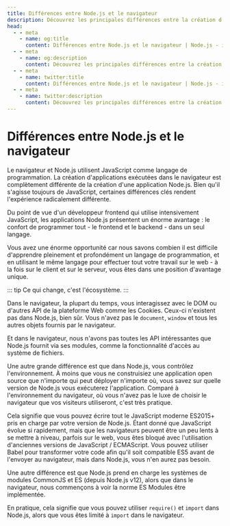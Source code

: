 ```yaml
---
title: Différences entre Node.js et le navigateur
description: Découvrez les principales différences entre la création d'applications sous Node.js et le navigateur, notamment en termes d'écosystème, de contrôle de l'environnement et de systèmes de modules.
head:
  - - meta
    - name: og:title
      content: Différences entre Node.js et le navigateur | Node.js - iDoc.dev
  - - meta
    - name: og:description
      content: Découvrez les principales différences entre la création d'applications sous Node.js et le navigateur, notamment en termes d'écosystème, de contrôle de l'environnement et de systèmes de modules.
  - - meta
    - name: twitter:title
      content: Différences entre Node.js et le navigateur | Node.js - iDoc.dev
  - - meta
    - name: twitter:description
      content: Découvrez les principales différences entre la création d'applications sous Node.js et le navigateur, notamment en termes d'écosystème, de contrôle de l'environnement et de systèmes de modules.
---
```



# Différences entre Node.js et le navigateur

Le navigateur et Node.js utilisent JavaScript comme langage de programmation. La création d'applications exécutées dans le navigateur est complètement différente de la création d'une application Node.js. Bien qu'il s'agisse toujours de JavaScript, certaines différences clés rendent l'expérience radicalement différente.

Du point de vue d'un développeur frontend qui utilise intensivement JavaScript, les applications Node.js présentent un énorme avantage : le confort de programmer tout - le frontend et le backend - dans un seul langage.

Vous avez une énorme opportunité car nous savons combien il est difficile d'apprendre pleinement et profondément un langage de programmation, et en utilisant le même langage pour effectuer tout votre travail sur le web - à la fois sur le client et sur le serveur, vous êtes dans une position d'avantage unique.

::: tip
Ce qui change, c'est l'écosystème.
:::

Dans le navigateur, la plupart du temps, vous interagissez avec le DOM ou d'autres API de la plateforme Web comme les Cookies. Ceux-ci n'existent pas dans Node.js, bien sûr. Vous n'avez pas le `document`, `window` et tous les autres objets fournis par le navigateur.

Et dans le navigateur, nous n'avons pas toutes les API intéressantes que Node.js fournit via ses modules, comme la fonctionnalité d'accès au système de fichiers.

Une autre grande différence est que dans Node.js, vous contrôlez l'environnement. À moins que vous ne construisiez une application open source que n'importe qui peut déployer n'importe où, vous savez sur quelle version de Node.js vous exécuterez l'application. Comparé à l'environnement du navigateur, où vous n'avez pas le luxe de choisir le navigateur que vos visiteurs utiliseront, c'est très pratique.

Cela signifie que vous pouvez écrire tout le JavaScript moderne ES2015+ pris en charge par votre version de Node.js. Étant donné que JavaScript évolue si rapidement, mais que les navigateurs peuvent être un peu lents à se mettre à niveau, parfois sur le web, vous êtes bloqué avec l'utilisation d'anciennes versions de JavaScript / ECMAScript. Vous pouvez utiliser Babel pour transformer votre code afin qu'il soit compatible ES5 avant de l'envoyer au navigateur, mais dans Node.js, vous n'en aurez pas besoin.

Une autre différence est que Node.js prend en charge les systèmes de modules CommonJS et ES (depuis Node.js v12), alors que dans le navigateur, nous commençons à voir la norme ES Modules être implémentée.

En pratique, cela signifie que vous pouvez utiliser `require()` et `import` dans Node.js, alors que vous êtes limité à `import` dans le navigateur.

